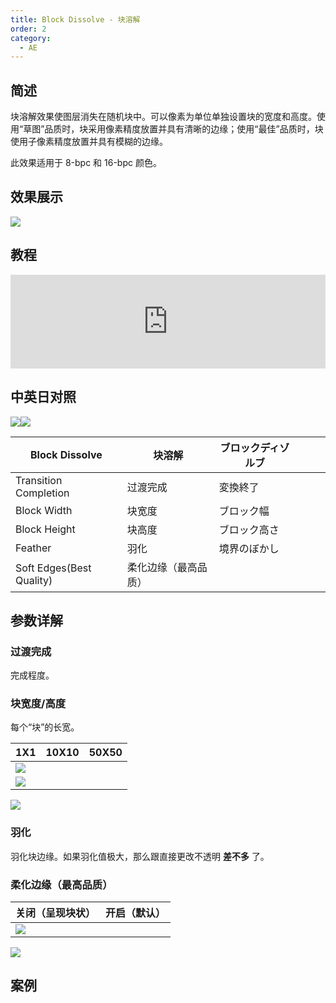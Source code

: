 ```yaml
---
title: Block Dissolve - 块溶解
order: 2
category:
  - AE
---
```


## 简述

块溶解效果使图层消失在随机块中。可以像素为单位单独设置块的宽度和高度。使用“草图”品质时，块采用像素精度放置并具有清晰的边缘；使用“最佳”品质时，块使用子像素精度放置并具有模糊的边缘。

此效果适用于 8-bpc 和 16-bpc 颜色。

## 效果展示

![](https://cdn.yuelili.com/20220103010643.png)

## 教程

<iframe src="https://player.bilibili.com/player.html?bvid=BV1e34y1X7Vj&page=76&high_quality=1" width="100%" allowfullscreen="allowfullscreen" frameborder="0"></iframe>

## 中英日对照

![](https://mir.yuelili.com/wp-content/uploads/user/AE/effects/AE-Effects-Transition-Block_Dissolve.png)![](https://mir.yuelili.com/wp-content/uploads/user/AE/effects/AE-Effects-Transition-Block_Dissolve_cn.png)

| Block Dissolve           | 块溶解               | ブロックディゾルブ |     |     |     |
| ------------------------ | -------------------- | ------------------ | --- | --- | --- |
| Transition Completion    | 过渡完成             | 変換終了           |     |     |     |
| Block Width              | 块宽度               | ブロック幅         |     |     |     |
| Block Height             | 块高度               | ブロック高さ       |     |     |     |
| Feather                  | 羽化                 | 境界のぼかし       |     |     |     |
| Soft Edges(Best Quality) | 柔化边缘（最高品质） |                    |     |     |     |

## 参数详解

### 过渡完成

完成程度。

### 块宽度/高度

每个“块”的长宽。

| 1X1                                             | 10X10 | 50X50 |
| ----------------------------------------------- | ----- | ----- |
| ![](https://cdn.yuelili.com/20220103011117.png) |
| ![](https://cdn.yuelili.com/20220103011051.png) |

![](https://cdn.yuelili.com/20220103011135.png)

### 羽化

羽化块边缘。如果羽化值极大，那么跟直接更改不透明 **差不多** 了。

### 柔化边缘（最高品质）

| 关闭（呈现块状）                                | 开启（默认） |
| ----------------------------------------------- | ------------ |
| ![](https://cdn.yuelili.com/20220103010643.png) |

![](https://cdn.yuelili.com/20220103010728.png)

## 案例
